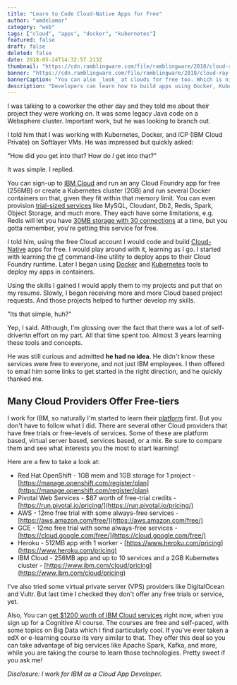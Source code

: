 ```yaml
---
title: "Learn to Code Cloud-Native Apps for Free"
author: "amdelamar"
category: "web"
tags: ["cloud", "apps", "docker", "kubernetes"]
featured: false
draft: false
deleted: false
date: 2018-05-24T14:32:57.213Z
thumbnail: "https://cdn.ramblingware.com/file/ramblingware/2018/cloud-ray-1024.jpg"
banner: "https://cdn.ramblingware.com/file/ramblingware/2018/cloud-ray-1024.jpg"
bannerCaption: "You can also _look_ at clouds for free too. Which is nice. (Photo Credit: Eberhard Grossgasteiger)"
description: "Developers can learn how to build apps using Docker, Kubernetes, Cloud Foundry and more. All without paying anything out of pocket."
---
```


I was talking to a coworker the other day and they told me about their project they were working on. It was some legacy Java code on a Websphere cluster. Important work, but he was looking to branch out.

I told him that I was working with Kubernetes, Docker, and ICP (IBM Cloud Private) on Softlayer VMs. He was impressed but quickly asked:  

"How did you get into that? How do _I_ get into that?"

It was simple. I replied.

You can sign-up to [IBM Cloud](https://www.ibm.com/cloud/pricing) and run an any Cloud Foundry app for free (256MB) or create a Kubernetes cluster (2GB) and run several Docker containers on that, given they fit within that memory limit. You can even provision [trial-sized services](https://console.bluemix.net/catalog/?search=lite) like MySQL, Cloudant, Db2, Redis, Spark, Object Storage, and much more. They each have some limitations, e.g. Redis will let you have [30MB storage with 30 connections](https://console.bluemix.net/catalog/services/redis-cloud) at a time, but you gotta remember, you're getting this service for free.

I told him, using the free Cloud account I would code and build [Cloud-Native](https://www.ramblingware.com/blog/what-are-cloud-native-applications) apps for free. I would play around with it, learning as I go. I started with learning the [cf](https://docs.cloudfoundry.org/cf-cli/) command-line utility to deploy apps to their Cloud Foundry runtime. Later I began using [Docker](https://www.docker.com/) and [Kubernetes](https://kubernetes.io/) tools to deploy my apps in containers.  

Using the skills I gained I would apply them to my projects and put that on my resume. Slowly, I began receiving more and more Cloud based project requests. And those projects helped to further develop my skills.  

"Its that simple, huh?"

Yep, I said. Although, I'm glossing over the fact that there was a lot of self-driven\n effort on my part. All that time spent too. Almost 3 years learning these tools and concepts.  

He was still curious and admitted **he had no idea**. He didn't know these services were free to everyone, and not just IBM employees. I then offered to email him some links to get started in the right direction, and he quickly thanked me.


## Many Cloud Providers Offer Free-tiers

I work for IBM, so naturally I'm started to learn their [platform](https://console.bluemix.net/) first. But you don't have to follow what I did. There are several other Cloud providers that have free trials or free-levels of services. Some of these are platform based, virtual server based, services based, or a mix. Be sure to compare them and see what interests you the most to start learning!  

Here are a few to take a look at:  

*   Red Hat OpenShift - 1GB mem and 1GB storage for 1 project - [https://manage.openshift.com/register/plan](https://manage.openshift.com/register/plan)
*   Pivotal Web Services - $87 worth of free-trial credits - [https://run.pivotal.io/pricing/](https://run.pivotal.io/pricing/)
*   AWS - 12mo free trial with some always-free services - [https://aws.amazon.com/free/](https://aws.amazon.com/free/)
*   GCE - 12mo free trial with some always-free services - [https://cloud.google.com/free/](https://cloud.google.com/free/)
*   Heroku - 512MB app with 1 worker - [https://www.heroku.com/pricing](https://www.heroku.com/pricing)
*   IBM Cloud - 256MB app and up to 10 services and a 2GB Kubernetes cluster - [https://www.ibm.com/cloud/pricing](https://www.ibm.com/cloud/pricing)

I've also tried some virtual private server (VPS) providers like DigitalOcean and Vultr. But last time I checked they don't offer any free trials or service, yet.  

Also, You can [get $1200 worth of IBM Cloud services](https://cognitiveclass.ai/ibm-cloud-promotion-2017/) right now, when you sign up for a Cognitive AI course. The courses are free and self-paced, with some topics on Big Data which I find particularly cool. If you've ever taken a edX or e-learning course its very similar to that. They offer this deal so you can take advantage of big services like Apache Spark, Kafka, and more, while you are taking the course to learn those technologies. Pretty sweet if you ask me!

_Disclosure: I work for IBM as a Cloud App Developer._
